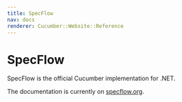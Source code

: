 ```yaml
---
title: SpecFlow
nav: docs
renderer: Cucumber::Website::Reference
---
```


# SpecFlow

SpecFlow is the official Cucumber implementation for .NET.

The documentation is currently on [specflow.org](http://specflow.org).
